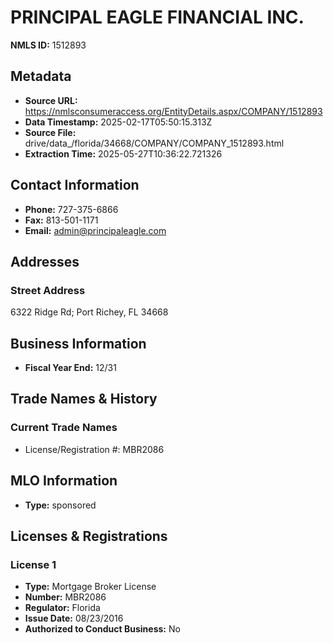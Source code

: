 # PRINCIPAL EAGLE FINANCIAL INC.

**NMLS ID:** 1512893

## Metadata
- **Source URL:** https://nmlsconsumeraccess.org/EntityDetails.aspx/COMPANY/1512893
- **Data Timestamp:** 2025-02-17T05:50:15.313Z
- **Source File:** drive/data_/florida/34668/COMPANY/COMPANY_1512893.html
- **Extraction Time:** 2025-05-27T10:36:22.721326

## Contact Information
- **Phone:** 727-375-6866
- **Fax:** 813-501-1171
- **Email:** admin@principaleagle.com

## Addresses
### Street Address
6322 Ridge Rd; Port Richey, FL 34668

## Business Information
- **Fiscal Year End:** 12/31

## Trade Names & History
### Current Trade Names
- License/Registration #: MBR2086

## MLO Information
- **Type:** sponsored

## Licenses & Registrations

### License 1
- **Type:** Mortgage Broker License
- **Number:** MBR2086
- **Regulator:** Florida
- **Issue Date:** 08/23/2016
- **Authorized to Conduct Business:** No
